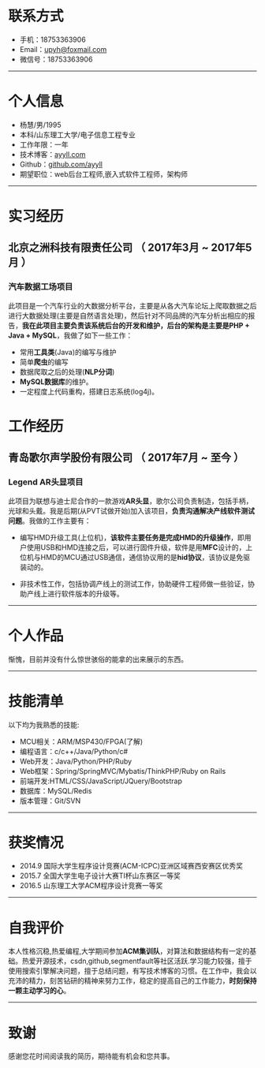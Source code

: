 # 联系方式
- 手机：18753363906
- Email：upyh@foxmail.com
- 微信号：18753363906

---

# 个人信息

 - 杨慧/男/1995 
 - 本科/山东理工大学/电子信息工程专业 
 - 工作年限：一年
 - 技术博客：[ayyll.com](http://ayyll.com)
 - Github：[github.com/ayyll](http://www.github.com/ayyll)
 - 期望职位：web后台工程师,嵌入式软件工程师，架构师

---

# 实习经历
## 北京之洲科技有限责任公司 （ 2017年3月 ~ 2017年5月 ）

### 汽车数据工场项目 
此项目是一个汽车行业的大数据分析平台，主要是从各大汽车论坛上爬取数据之后进行大数据处理(主要是自然语言处理)，然后针对不同品牌的汽车分析出相应的报告，**我在此项目主要负责该系统后台的开发和维护，后台的架构是主要是PHP + Java + MySQL**，我做了如下一些工作：

- 常用**工具类**(Java)的编写与维护
- 简单**爬虫**的编写
- 数据爬取之后的处理(**NLP分词**)
- **MySQL数据库**的维护。
- 一定程度上代码重构，搭建日志系统(log4j)。

# 工作经历
## 青岛歌尔声学股份有限公司 （ 2017年7月 ~ 至今 ）

### Legend AR头显项目
此项目为联想与迪士尼合作的一款游戏**AR头显**，歌尔公司负责制造，包括手柄，光球和头戴。我是后期(从PVT试做开始)加入该项目，**负责沟通解决产线软件测试问题**。我做的工作主要有：


- 编写HMD升级工具(上位机)，**该软件主要任务是完成HMD的升级操作**，即用户使用USB和HMD连接之后，可以进行固件升级，软件是用**MFC**设计的，上位机与HMD的MCU通过USB通信，通信协议用的是**hid协议**，该协议是免驱装动的。

- 非技术性工作，包括协调产线上的测试工作，协助硬件工程师做一些验证，协助产线上进行软件版本的升级等。 

---

# 个人作品

惭愧，目前并没有什么惊世骇俗的能拿的出来展示的东西。

---

# 技能清单
以下均为我熟悉的技能:

- MCU相关：ARM/MSP430/FPGA(了解)
- 编程语言：c/c++/Java/Python/c#
- Web开发：Java/Python/PHP/Ruby
- Web框架：Spring/SpringMVC/Mybatis/ThinkPHP/Ruby on Rails
- 前端开发:HTML/CSS/JavaScript/JQuery/Bootstrap
- 数据库：MySQL/Redis
- 版本管理：Git/SVN

---

# 获奖情况
- 2014.9  国际大学生程序设计竞赛(ACM-ICPC)亚洲区域赛西安赛区优秀奖   
- 2015.7  全国大学生电子设计大赛TI杯山东赛区一等奖
- 2016.5  山东理工大学ACM程序设计竞赛一等奖 

---

# 自我评价
本人性格沉稳,热爱编程,大学期间参加**ACM集训队**，对算法和数据结构有一定的基础。热爱开源技术，csdn,github,segmentfault等社区活跃.学习能力较强，擅于使用搜索引擎解决问题，擅于总结问题，有写技术博客的习惯。在工作中，我会以充沛的精力，刻苦钻研的精神来努力工作，稳定的提高自己的工作能力，**时刻保持一颗主动学习的心**。

---

# 致谢
感谢您花时间阅读我的简历，期待能有机会和您共事。
